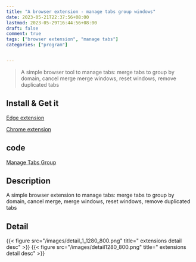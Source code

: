 ```yaml
---
title: "A browser extension - manage tabs group windows"
date: 2023-05-21T22:37:56+08:00
lastmod: 2023-05-29T16:44:56+08:00
draft: false
comment: true
tags: ["browser extension", "manage tabs"]
categories: ["program"]


---
```


> A simple browser tool to manage tabs: merge tabs to group by domain, cancel merge
> merge windows, reset windows, remove duplicated tabs

## Install & Get it
  [Edge extension](https://microsoftedge.microsoft.com/addons/detail/bfjondiljolkhnelfidcmganfdfcjkjn)

  [Chrome extension](https://chrome.google.com/webstore/detail/manage-tabs-group/doldheijdfjcgogmkodalapffdhdnbcp)

## code
 [Manage Tabs Group](https://github.com/tiger-oy/managetabsgroup)
 

## Description  

A simple browser extension to
manage tabs: merge tabs to group by domain, cancel merge, merge windows, reset windows, remove duplicated tabs

## Detail 
{{< figure src="/images/detail_1_1280_800.png" title=" extensions detail desc" >}}
{{< figure src="/images/detail1280_800.png" title=" extensions detail desc" >}}
